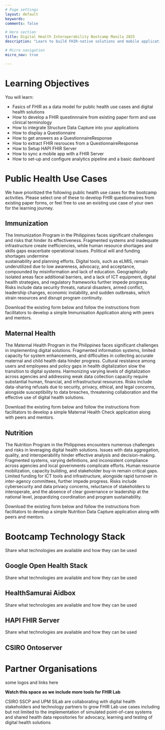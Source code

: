 ```yaml
---
# Page settings
layout: default
keywords:
comments: false

# Hero section
title: Digital Health Interoperability Bootcamp Manila 2025
description: "Learn to build FHIR-native solutions and mobile applications with guidance from the industry's top leaders"

# Micro navigation
micro_nav: true

---
```

# Learning Objectives
  
  You will learn: 
  
  * Fasics of FHIR as a data model for public health use cases and digital health solutions
  * How to develop a FHIR questinnnaire from existing paper form and use clinical terminology
  * How to integrate Structure Data Capture into your applications
  * How to display a Questionnaire
  * How to get answers as a QuestionnaireResponse
  * How to extract FHIR resrouces from a QuestionnaireResponse
  * How to Setup HAPI FHIR Server
  * How to sync a mobile app with a FHIR Server
  * How to set-up and configure analytics pipeline and a basic dashboard

# Public Health Use Cases
  
  We have prioritized the following public health use cases for the bootcamp activities. Please select one of these to develop FHIR questionnaires from existing paper forms, or feel free to use an existing use case of your own for the learning journey. 
  
## Immunization
 
  The Immunization Program in the Philippines faces significant challenges and risks that hinder its effectiveness. Fragmented systems and inadequate infrastructure create inefficiencies, while human resource shortages and skills gaps exacerbate operational issues. Political will and funding shortages undermine     
 sustainability and planning efforts. Digital tools, such as eLMIS, remain underutilized due to low awareness, advocacy, and acceptance, compounded by misinformation and lack of education. Geographically isolated areas face additional barriers, and a lack of ICT equipment, digital health strategies, and regulatory frameworks further impede progress. Risks include data security threats, natural disasters, armed conflict, leadership changes, economic instability, and sudden outbreaks, which strain resources and disrupt program continuity.

  <div class="callout callout--info">Download the existing form below and follow the instructions from facilitators to develop a simple Immunisation Application along with peers and mentors.</div>
  
## Maternal Health
  
  The Maternal Health Program in the Philippines faces significant challenges in implementing digital solutions. Fragmented information systems, limited capacity for system enhancements, and difficulties in collecting accurate maternal and child health data hinder progress. Cultural resistance among users and employees and policy gaps in health digitalization slow the transition to digital systems. Harmonizing varying levels of digitalization across agencies and addressing weak data collection capacity require substantial human, financial, and infrastructural resources. Risks include data-sharing refusals due to security, privacy, ethical, and legal concerns, alongside susceptibility to data breaches, threatening collaboration and the effective use of digital health solutions.

  <div class="callout callout--info">Download the existing form below and follow the instructions from facilitators to develop a simple Maternal Health Check application along with peers and mentors.</div> 
  
## Nutrition
  
  The Nutrition Program in the Philippines encounters numerous challenges and risks in leveraging digital health solutions. Issues with data aggregation, quality, and interoperability hinder effective analysis and decision-making. Fragmented systems, varying definitions, and inconsistent compliance across agencies and local governments complicate efforts. Human resource mobilization, capacity building, and stakeholder buy-in remain critical gaps. Limited funding for ICT tools and infrastructure, alongside rapid turnover in inter-agency committees, further impede progress. Risks include cybersecurity and data privacy concerns, reluctance of stakeholders to interoperate, and the absence of clear governance or leadership at the national level, jeopardizing coordination and program sustainability.

  <div class="callout callout--info">Download the existing form below and follow the instructions from facilitators to develop a simple Nutrition Data Capture application along with peers and mentors.</div> 

# Bootcamp Technology Stack
  Share what technologies are available and how they can be used
## Google Open Health Stack
  Share what technologies are available and how they can be used
## HealthSamurai Aidbox
  Share what technologies are available and how they can be used
## HAPI FHIR Server
  Share what technologies are available and how they can be used
## CSIRO Ontoserver
  
    
# Partner Organisations
  some logos and links here

<div class="callout callout--info">
<strong>Watch this space as we include more tools for FHIR Lab</strong>

<p>CSIRO SSCP and UPM SILab are collaborating with digital health stakeholders and technology partners to grow FHIR Lab use cases including but not limited to the implementation of simulated point-of-care systems and shared health data repositories for advocacy, learning and testing of digital health solutions</p> 
</div>

